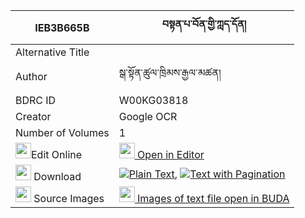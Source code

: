 |IEB3B665B|བསྟན་པ་བོན་གྱི་ཀླད་དོན། 
| --- | --- 
|Alternative Title |
|Author| སྒ་སྟོན་ཚུལ་ཁྲིམས་རྒྱལ་མཚན།
|BDRC ID | W00KG03818
|Creator | Google OCR
|Number of Volumes| 1
|<img width="25" src="https://img.icons8.com/color/25/000000/edit-property.png">Edit Online| [<img width="25" src="https://avatars.githubusercontent.com/u/45091458?s=200&v=4"> Open in Editor](http://editor.openpecha.org/IEB3B665B)
|<img width="25" src="https://img.icons8.com/fluent/48/000000/download-2.png"/>  Download | [![](https://img.icons8.com/color/20/000000/txt.png)Plain Text](https://github.com/Openpecha/IEB3B665B/releases/download/v1/tenpa_bon_gyi_ledon_plain_IEB3B665B.zip), [![](https://img.icons8.com/color/20/000000/txt.png)Text with Pagination](https://github.com/Openpecha/IEB3B665B/releases/download/v1/tenpa_bon_gyi_ledon_pages_IEB3B665B.zip)
|<img width="25" src="https://img.icons8.com/plasticine/100/000000/pictures-folder.png"/>  Source Images | [<img width="25" src="https://library.bdrc.io/icons/BUDA-small.svg"> Images of text file open in BUDA](https://library.bdrc.io/show/bdr:W00KG03818)